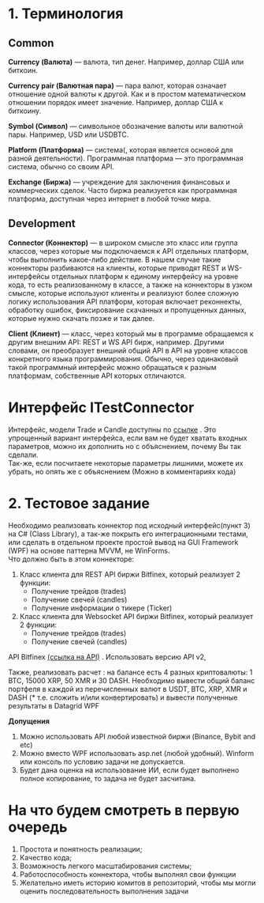 # 1\. Терминология

## **Common**

**Currency (Валюта)** — валюта, тип денег. Например, доллар США или биткоин.

**Currency pair (Валютная пара)** — пара валют, которая означает отношение одной валюты к другой. Как и в простом математическом отношении порядок имеет значение. Например, доллар США к биткоину.

**Symbol (Символ)** — символьное обозначение валюты или валютной пары. Например, USD или USDBTC.

**Platform (Платформа)** — система(, которая является основой для разной деятельности). Программная платформа — это программная система, обычно со своим API.

**Exchange (Биржа)** — учреждение для заключения финансовых и коммерческих сделок. Часто биржа реализуется как программная платформа, доступная через интернет в любой точке мира.

## **Development**

**Connector (Коннектор)** — в широком смысле это класс или группа классов, через которые мы подключаемся к API отдельных платформ, чтобы выполнить какое-либо действие. В нашем случае такие коннекторы разбиваются на клиенты, которые приводят REST и WS-интерфейсы отдельных платформ к единому интерфейсу на уровне кода, то есть реализованному в классе, а также на коннекторы в узком смысле, которые используют клиенты и реализуют более сложную логику использования API платформ, которая включает реконнекты, обработку ошибок, фиксирование скачанных и пропущенных данных, которые нужно скачать позже и так далее.

**Client (Клиент)** — класс, через который мы в программе обращаемся к другим внешним API: REST и WS API бирж, например. Другими словами, он преобразует внешний общий API в API на уровне классов конкретного языка программирования. Обычно, через одинаковый такой программный интерфейс можно обращаться к разным платформам, собственные API которых отличаются.

# 

# Интерфейс ITestConnector

Интерфейс, модели Trade и Candle доступны по [ссылке](https://drive.google.com/file/d/1RuY1PQs2esq_7hxsalORC-4-st1MdY8y/view?usp=drive_link) . Это упрощенный вариант интерфейса, если вам не будет хватать входных параметров, можно их дополнить но с объяснением, почему Вы так сделали.  
Так-же, если посчитаете некоторые параметры лишними, можете их убрать, но опять же с объяснением (Можно в комментариях кода)

# 2\. Тестовое задание

Необходимо реализовать коннектор под исходный интерфейс(пункт 3\) на C\# (Class Library), а так-же покрыть его интеграционными тестами,  или сделать в отдельном проекте простой вывод на GUI Framework (WPF) на основе паттерна MVVM, не WinForms.   
Что должно быть в этом коннекторе:

1. Класс клиента для REST API  биржи Bitfinex, который реализует 2 функции:  
   * Получение трейдов (trades)   
   * Получение свечей (candles)   
   * Получение информации о тикере (Ticker)  
2. Класс клиента для Websocket API  биржи Bitfinex, который реализует 2 функции:  
   * Получение трейдов (trades)  
   * Получение свечей (candles)

API Bitfinex [(ссылка на API)](https://docs.bitfinex.com/v2/docs) . Использовать версию API v2,

Также, реализовать расчет : на балансе есть 4 разных криптовалюты: 1 BTC, 15000 XRP, 50 XMR и 30 DASH. Необходимо вывести общий баланс портфеля в каждой из перечисленных валют в USDT, BTC, XRP, XMR и DASH (\* т.е. сложить и/или конвертировать) и  вывести полученные результаты в Datagrid WPF

**Допущения** 

1. Можно использовать API любой известной биржи (Binance, Bybit and etc)  
2. Можно вместо WPF использовать asp.net  (любой удобный). Winform или консоль по условию задачи не допускается.  
3. Будет дана оценка на использование ИИ, если будет выполнено полное копирование, то задача не будет засчитана.  
   

# На что будем смотреть в первую очередь 

1. Простота и понятность реализации;  
2. Качество кода;  
3. Возможность легкого масштабирования системы;  
4. Работоспособность коннектора, чтобы выполнял свои функции  
5. Желательно иметь историю комитов в репозиторий, чтобы мы могли оценить последовательность выполнения задачи